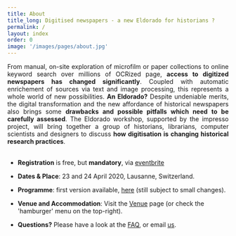 ```yaml
---
title: About
title_long: Digitised newspapers - a new Eldorado for historians ?
permalink: /
layout: index
order: 0
image: '/images/pages/about.jpg'
---
```


<div style="text-align: justify"> From manual, on-site exploration of microfilm or paper collections to online keyword search over millions of OCRized page, <b>access to digitized newspapers has changed significantly</b>. Coupled with automatic enrichement of sources via text and image processing, this represents a whole world of new possibilities. <b>An Eldorado?</b> Despite undeniable merits, the digital transformation and the new affordance of historical newspapers  also brings some <b>drawbacks and possible pitfalls which need to be carefully assessed</b>. The Eldorado workshop, supported by the impresso project, will bring  together a group of historians, librarians, computer scientists and designers to discuss <b>how digitisation is changing historical research practices</b>.</div><br>

- **Registration** is free, but **mandatory**, via [eventbrite](https://www.eventbrite.com/e/eldorado-workshop-registration-91108149929)

- **Dates & Place**: 23 and 24 April 2020, Lausanne, Switzerland.

- **Programme**: first version available, [here](/eldorado/program) (still subject to small changes).

- **Venue and Accommodation**:  Visit the [Venue](/eldorado/venue) page (or check the 'hamburger' menu on the top-right).
- **Questions?** Please have a look at the [FAQ](/eldorado/faq), or email [us](info@impresso-project.ch).



